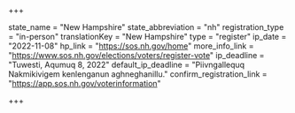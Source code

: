 +++

state_name = "New Hampshire"
state_abbreviation = "nh"
registration_type = "in-person"
translationKey = "New Hampshire"
type = "register"
ip_date = "2022-11-08"
hp_link = "https://sos.nh.gov/home"
more_info_link = "https://www.sos.nh.gov/elections/voters/register-vote"
ip_deadline = "Tuwesti, Aqumuq 8, 2022"
default_ip_deadline = "Piivngallequq Nakmikivigem kenlenganun aghneghanillu."
confirm_registration_link = "https://app.sos.nh.gov/voterinformation"

+++